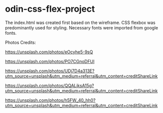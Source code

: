 # odin-css-flex-project

The index.html was created first based on the wireframe. CSS flexbox was predominantly used for styling. Necessary fonts were imported from google fonts.


Photos Credits:

https://unsplash.com/photos/eOcyhe5-9sQ

https://unsplash.com/photos/PO7CGnoDFUI

https://unsplash.com/photos/UDj7D4a313E?utm_source=unsplash&utm_medium=referral&utm_content=creditShareLink

https://unsplash.com/photos/QQALjksA15g?utm_source=unsplash&utm_medium=referral&utm_content=creditShareLink

https://unsplash.com/photos/h5FW_40_hh0?utm_source=unsplash&utm_medium=referral&utm_content=creditShareLink